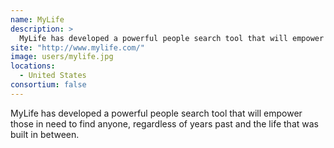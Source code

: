 ```yaml
---
name: MyLife
description: > 
  MyLife has developed a powerful people search tool that will empower those in need to find anyone, regardless of years past and the life that was built in between.
site: "http://www.mylife.com/"
image: users/mylife.jpg
locations: 
  - United States
consortium: false
---
```


MyLife has developed a powerful people search tool that will empower those in need to find anyone, regardless of years past and the life that was built in between.